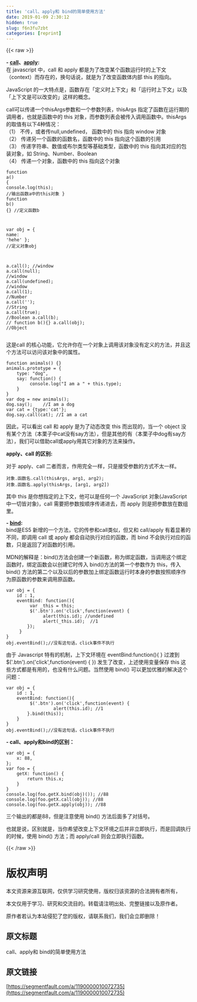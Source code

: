 ```yaml
---
title: 'call、apply和 bind的简单使用方法' 
date: 2019-01-09 2:30:12
hidden: true
slug: f6n3fu7zbt
categories: [reprint]
---
```


{{< raw >}}

                    
<p><strong>- <a href="https://developer.mozilla.org/zh-CN/docs/Web/JavaScript/Reference/Global_Objects/Function/call" rel="nofollow noreferrer" target="_blank">call</a>、<a href="https://developer.mozilla.org/zh-CN/docs/Web/JavaScript/Reference/Global_Objects/Function/apply" rel="nofollow noreferrer" target="_blank">apply</a>:</strong><br>在 javascript 中，call 和 apply 都是为了改变某个函数运行时的上下文（context）而存在的，换句话说，就是为了改变函数体内部 this 的指向。</p>
<p>JavaScript 的一大特点是，函数存在「定义时上下文」和「运行时上下文」以及「上下文是可以改变的」这样的概念。</p>
<p>call可以传递一个thisArgs参数和一个参数列表，thisArgs 指定了函数在运行期的调用者，也就是函数中的 this 对象，而参数列表会被传入调用函数中。thisArgs 的取值有以下4种情况：<br>（1） 不传，或者传null,undefined， 函数中的 this 指向 window 对象<br>（2） 传递另一个函数的函数名，函数中的 this 指向这个函数的引用<br>（3） 传递字符串、数值或布尔类型等基础类型，函数中的 this 指向其对应的包装对象，如 String、Number、Boolean<br>（4） 传递一个对象，函数中的 this 指向这个对象</p>
<div class="widget-codetool" style="display:none;">
      <div class="widget-codetool--inner">
      <span class="selectCode code-tool" data-toggle="tooltip" data-placement="top" title="" data-original-title="全选"></span>
      <span type="button" class="copyCode code-tool" data-toggle="tooltip" data-placement="top" data-clipboard-text="function a() {
    console.log(this); //输出函数a中的this对象
}
function b() {} //定义函数b

var obj = {
    name: 'hehe'
}; //定义对象obj

a.call(); //window
a.call(null); //window
a.call(undefined); //window
a.call(1); //Number
a.call(''); //String
a.call(true); //Boolean
a.call(b); // function b(){}
a.call(obj); //Object" title="" data-original-title="复制"></span>
      <span type="button" class="saveToNote code-tool" data-toggle="tooltip" data-placement="top" title="" data-original-title="放进笔记"></span>
      </div>
      </div><pre class="hljs javascript"><code><span class="hljs-function"><span class="hljs-keyword">function</span> <span class="hljs-title">a</span>(<span class="hljs-params"></span>) </span>{
    <span class="hljs-built_in">console</span>.log(<span class="hljs-keyword">this</span>); <span class="hljs-comment">//输出函数a中的this对象</span>
}
<span class="hljs-function"><span class="hljs-keyword">function</span> <span class="hljs-title">b</span>(<span class="hljs-params"></span>) </span>{} <span class="hljs-comment">//定义函数b</span>

<span class="hljs-keyword">var</span> obj = {
    <span class="hljs-attr">name</span>: <span class="hljs-string">'hehe'</span>
}; <span class="hljs-comment">//定义对象obj</span>

a.call(); <span class="hljs-comment">//window</span>
a.call(<span class="hljs-literal">null</span>); <span class="hljs-comment">//window</span>
a.call(<span class="hljs-literal">undefined</span>); <span class="hljs-comment">//window</span>
a.call(<span class="hljs-number">1</span>); <span class="hljs-comment">//Number</span>
a.call(<span class="hljs-string">''</span>); <span class="hljs-comment">//String</span>
a.call(<span class="hljs-literal">true</span>); <span class="hljs-comment">//Boolean</span>
a.call(b); <span class="hljs-comment">// function b(){}</span>
a.call(obj); <span class="hljs-comment">//Object</span></code></pre>
<p>这是call 的核心功能，它允许你在一个对象上调用该对象没有定义的方法，并且这个方法可以访问该对象中的属性。</p>
<div class="widget-codetool" style="display:none;">
      <div class="widget-codetool--inner">
      <span class="selectCode code-tool" data-toggle="tooltip" data-placement="top" title="" data-original-title="全选"></span>
      <span type="button" class="copyCode code-tool" data-toggle="tooltip" data-placement="top" data-clipboard-text="function animals() {}
animals.prototype = {
    type: &quot;dog&quot;,
    say: function() {
         console.log(&quot;I am a &quot; + this.type);
    }
}
var dog = new animals();
dog.say();    //I am a dog
var cat = {type:'cat'};
dog.say.call(cat); //I am a cat" title="" data-original-title="复制"></span>
      <span type="button" class="saveToNote code-tool" data-toggle="tooltip" data-placement="top" title="" data-original-title="放进笔记"></span>
      </div>
      </div><pre class="hljs javascript"><code><span class="hljs-function"><span class="hljs-keyword">function</span> <span class="hljs-title">animals</span>(<span class="hljs-params"></span>) </span>{}
animals.prototype = {
    <span class="hljs-attr">type</span>: <span class="hljs-string">"dog"</span>,
    <span class="hljs-attr">say</span>: <span class="hljs-function"><span class="hljs-keyword">function</span>(<span class="hljs-params"></span>) </span>{
         <span class="hljs-built_in">console</span>.log(<span class="hljs-string">"I am a "</span> + <span class="hljs-keyword">this</span>.type);
    }
}
<span class="hljs-keyword">var</span> dog = <span class="hljs-keyword">new</span> animals();
dog.say();    <span class="hljs-comment">//I am a dog</span>
<span class="hljs-keyword">var</span> cat = {<span class="hljs-attr">type</span>:<span class="hljs-string">'cat'</span>};
dog.say.call(cat); <span class="hljs-comment">//I am a cat</span></code></pre>
<p>因此，可以看出 call 和 apply 是为了动态改变 this 而出现的，当一个 object 没有某个方法（本栗子中cat没有say方法），但是其他的有（本栗子中dog有say方法），我们可以借助call或apply用其它对象的方法来操作。</p>
<p><strong>apply、call 的区别:</strong></p>
<p>对于 apply、call 二者而言，作用完全一样，只是接受参数的方式不太一样。</p>
<div class="widget-codetool" style="display:none;">
      <div class="widget-codetool--inner">
      <span class="selectCode code-tool" data-toggle="tooltip" data-placement="top" title="" data-original-title="全选"></span>
      <span type="button" class="copyCode code-tool" data-toggle="tooltip" data-placement="top" data-clipboard-text="对象.函数名.call(thisArgs, arg1, arg2);
对象.函数名.apply(thisArgs, [arg1, arg2])" title="" data-original-title="复制"></span>
      <span type="button" class="saveToNote code-tool" data-toggle="tooltip" data-placement="top" title="" data-original-title="放进笔记"></span>
      </div>
      </div><pre class="hljs css"><code>对象.函数名<span class="hljs-selector-class">.call</span>(<span class="hljs-selector-tag">thisArgs</span>, <span class="hljs-selector-tag">arg1</span>, <span class="hljs-selector-tag">arg2</span>);
对象.函数名<span class="hljs-selector-class">.apply</span>(<span class="hljs-selector-tag">thisArgs</span>, <span class="hljs-selector-attr">[arg1, arg2]</span>)</code></pre>
<p>其中 this 是你想指定的上下文，他可以是任何一个 JavaScript 对象(JavaScript 中一切皆对象)，call 需要把参数按顺序传递进去，而 apply 则是把参数放在数组里。</p>
<p><strong>- <a href="https://developer.mozilla.org/zh-CN/docs/Web/JavaScript/Reference/Global_Objects/Function/bind" rel="nofollow noreferrer" target="_blank">bind</a>:</strong><br>bind是ES5 新增的一个方法，它的传参和call类似，但又和 call/apply 有着显著的不同，即调用 call 或 apply 都会自动执行对应的函数，而 bind 不会执行对应的函数，只是返回了对函数的引用。</p>
<p>MDN的解释是：bind()方法会创建一个新函数，称为绑定函数，当调用这个绑定函数时，绑定函数会以创建它时传入 bind()方法的第一个参数作为 this，传入 bind() 方法的第二个以及以后的参数加上绑定函数运行时本身的参数按照顺序作为原函数的参数来调用原函数。</p>
<div class="widget-codetool" style="display:none;">
      <div class="widget-codetool--inner">
      <span class="selectCode code-tool" data-toggle="tooltip" data-placement="top" title="" data-original-title="全选"></span>
      <span type="button" class="copyCode code-tool" data-toggle="tooltip" data-placement="top" data-clipboard-text="var obj = {
    id : 1,
    eventBind: function(){
         var _this = this;
         $('.btn').on('click',function(event) {
              alert(this.id); //undefined
              alert(_this.id);  //1
        });
     }
}
obj.eventBind();//没有这句话，click事件不执行" title="" data-original-title="复制"></span>
      <span type="button" class="saveToNote code-tool" data-toggle="tooltip" data-placement="top" title="" data-original-title="放进笔记"></span>
      </div>
      </div><pre class="hljs qml"><code><span class="hljs-built_in">var</span> obj = {
    <span class="hljs-attribute">id :</span><span class="hljs-string"> 1,
    eventBind</span>: <span class="hljs-function"><span class="hljs-keyword">function</span>(<span class="hljs-params"></span>)</span>{
         <span class="hljs-built_in">var</span> _this = <span class="hljs-keyword">this</span>;
         $(<span class="hljs-string">'.btn'</span>).on(<span class="hljs-string">'click'</span>,<span class="hljs-function"><span class="hljs-keyword">function</span>(<span class="hljs-params">event</span>) </span>{
              alert(<span class="hljs-keyword">this</span>.id); <span class="hljs-comment">//undefined</span>
              alert(_this.id);  <span class="hljs-comment">//1</span>
        });
     }
}
obj.eventBind();<span class="hljs-comment">//没有这句话，click事件不执行</span></code></pre>
<p>由于 Javascript 特有的机制，上下文环境在 eventBind:function(){ } 过渡到 $('.btn').on('click',function(event) { }) 发生了改变，上述使用变量保存 this 这些方式都是有用的，也没有什么问题。当然使用 bind() 可以更加优雅的解决这个问题：</p>
<div class="widget-codetool" style="display:none;">
      <div class="widget-codetool--inner">
      <span class="selectCode code-tool" data-toggle="tooltip" data-placement="top" title="" data-original-title="全选"></span>
      <span type="button" class="copyCode code-tool" data-toggle="tooltip" data-placement="top" data-clipboard-text="var obj = {
    id : 1,
    eventBind: function(){
         $('.btn').on('click',function(event) {
                  alert(this.id); //1
        }.bind(this));
    }
}
obj.eventBind();//没有这句话，click事件不执行" title="" data-original-title="复制"></span>
      <span type="button" class="saveToNote code-tool" data-toggle="tooltip" data-placement="top" title="" data-original-title="放进笔记"></span>
      </div>
      </div><pre class="hljs qml"><code><span class="hljs-built_in">var</span> obj = {
    <span class="hljs-attribute">id :</span><span class="hljs-string"> 1,
    eventBind</span>: <span class="hljs-function"><span class="hljs-keyword">function</span>(<span class="hljs-params"></span>)</span>{
         $(<span class="hljs-string">'.btn'</span>).on(<span class="hljs-string">'click'</span>,<span class="hljs-function"><span class="hljs-keyword">function</span>(<span class="hljs-params">event</span>) </span>{
                  alert(<span class="hljs-keyword">this</span>.id); <span class="hljs-comment">//1</span>
        }.bind(<span class="hljs-keyword">this</span>));
    }
}
obj.eventBind();<span class="hljs-comment">//没有这句话，click事件不执行</span></code></pre>
<p><strong>- call、apply和bind的区别：</strong></p>
<div class="widget-codetool" style="display:none;">
      <div class="widget-codetool--inner">
      <span class="selectCode code-tool" data-toggle="tooltip" data-placement="top" title="" data-original-title="全选"></span>
      <span type="button" class="copyCode code-tool" data-toggle="tooltip" data-placement="top" data-clipboard-text="var obj = {
    x: 88,
};
var foo = {
    getX: function() {
        return this.x;
    }
}
console.log(foo.getX.bind(obj)()); //88
console.log(foo.getX.call(obj)); //88
console.log(foo.getX.apply(obj)); //88" title="" data-original-title="复制"></span>
      <span type="button" class="saveToNote code-tool" data-toggle="tooltip" data-placement="top" title="" data-original-title="放进笔记"></span>
      </div>
      </div><pre class="hljs javascript"><code><span class="hljs-keyword">var</span> obj = {
    <span class="hljs-attr">x</span>: <span class="hljs-number">88</span>,
};
<span class="hljs-keyword">var</span> foo = {
    <span class="hljs-attr">getX</span>: <span class="hljs-function"><span class="hljs-keyword">function</span>(<span class="hljs-params"></span>) </span>{
        <span class="hljs-keyword">return</span> <span class="hljs-keyword">this</span>.x;
    }
}
<span class="hljs-built_in">console</span>.log(foo.getX.bind(obj)()); <span class="hljs-comment">//88</span>
<span class="hljs-built_in">console</span>.log(foo.getX.call(obj)); <span class="hljs-comment">//88</span>
<span class="hljs-built_in">console</span>.log(foo.getX.apply(obj)); <span class="hljs-comment">//88</span></code></pre>
<p>三个输出的都是88，但是注意使用 bind() 方法后面多了对括号。</p>
<p>也就是说，区别就是，当你希望改变上下文环境之后并非立即执行，而是回调执行的时候，使用 bind() 方法；而 apply/call 则会立即执行函数。</p>

                
{{< /raw >}}

# 版权声明
本文资源来源互联网，仅供学习研究使用，版权归该资源的合法拥有者所有，

本文仅用于学习、研究和交流目的。转载请注明出处、完整链接以及原作者。

原作者若认为本站侵犯了您的版权，请联系我们，我们会立即删除！

## 原文标题
call、apply和 bind的简单使用方法

## 原文链接
[https://segmentfault.com/a/1190000010072735](https://segmentfault.com/a/1190000010072735)


